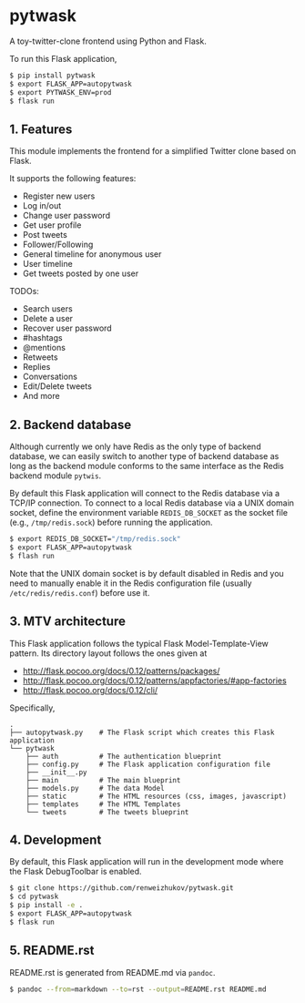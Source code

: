 # pytwask

A toy-twitter-clone frontend using Python and Flask. 

To run this Flask application,

```bash
$ pip install pytwask
$ export FLASK_APP=autopytwask
$ export PYTWASK_ENV=prod
$ flask run
```

## 1. Features

This module implements the frontend for a simplified Twitter clone based on Flask. 

It supports the following features:

* Register new users
* Log in/out
* Change user password
* Get user profile
* Post tweets
* Follower/Following
* General timeline for anonymous user
* User timeline
* Get tweets posted by one user

TODOs:

* Search users
* Delete a user
* Recover user password
* #hashtags
* @mentions
* Retweets
* Replies
* Conversations
* Edit/Delete tweets
* And more

## 2. Backend database

Although currently we only have Redis as the only type of backend database, we can easily switch to another type of backend database as long as the backend module conforms to the same interface as the Redis backend module `pytwis`. 

By default this Flask application will connect to the Redis database via a TCP/IP connection. To connect to a local Redis database via a UNIX domain socket, define the environment variable `REDIS_DB_SOCKET` as the socket file (e.g., `/tmp/redis.sock`) before running the application.

```bash
$ export REDIS_DB_SOCKET="/tmp/redis.sock"
$ export FLASK_APP=autopytwask
$ flash run
```

Note that the UNIX domain socket is by default disabled in Redis and you need to manually enable it in the Redis configuration file (usually `/etc/redis/redis.conf`) before use it.

## 3. MTV architecture

This Flask application follows the typical Flask Model-Template-View pattern. Its directory layout follows the ones given at 

* http://flask.pocoo.org/docs/0.12/patterns/packages/
* http://flask.pocoo.org/docs/0.12/patterns/appfactories/#app-factories
* http://flask.pocoo.org/docs/0.12/cli/

Specifically,

```
.
├── autopytwask.py    # The Flask script which creates this Flask application
└── pytwask
    ├── auth          # The authentication blueprint
    ├── config.py     # The Flask application configuration file
    ├── __init__.py
    ├── main          # The main blueprint
    ├── models.py     # The data Model
    ├── static        # The HTML resources (css, images, javascript)
    ├── templates     # The HTML Templates
    └── tweets        # The tweets blueprint
```

## 4. Development

By default, this Flask application will run in the development mode where the Flask DebugToolbar is enabled.

```bash
$ git clone https://github.com/renweizhukov/pytwask.git
$ cd pytwask
$ pip install -e .
$ export FLASK_APP=autopytwask
$ flask run
```

## 5. README.rst

README.rst is generated from README.md via `pandoc`.

```bash
$ pandoc --from=markdown --to=rst --output=README.rst README.md
```